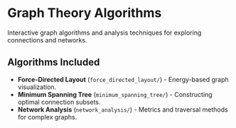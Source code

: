 # Graph Theory Algorithms

Interactive graph algorithms and analysis techniques for exploring connections and networks.

## Algorithms Included

- **Force-Directed Layout** (`force_directed_layout/`) - Energy-based graph visualization.
- **Minimum Spanning Tree** (`minimum_spanning_tree/`) - Constructing optimal connection subsets.
- **Network Analysis** (`network_analysis/`) - Metrics and traversal methods for complex graphs.
